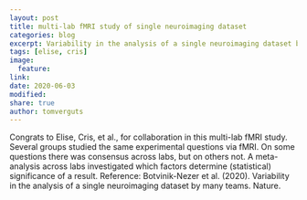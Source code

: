 ```yaml
---
layout: post
title: multi-lab fMRI study of single neuroimaging dataset
categories: blog
excerpt: Variability in the analysis of a single neuroimaging dataset by many teams
tags: [elise, cris]
image:
  feature:
link: 
date: 2020-06-03
modified:
share: true
author: tomverguts
---
```


Congrats to Elise, Cris, et al., for collaboration in this multi-lab fMRI study. Several groups studied the same experimental questions via fMRI. On some questions there was consensus across labs, but on others not. A meta-analysis across labs investigated which factors determine (statistical) significance of a result. 
Reference:
Botvinik-Nezer et al. (2020). Variability in the analysis of a single neuroimaging dataset by many teams. Nature.
